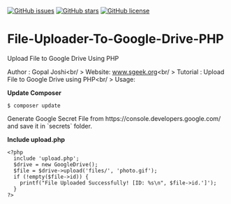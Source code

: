 [![GitHub issues](https://img.shields.io/github/issues/spjoshis/File-Uploader-To-Google-Drive-PHP.svg)](https://github.com/spjoshis/File-Uploader-To-Google-Drive-PHP/issues) [![GitHub stars](https://img.shields.io/github/stars/spjoshis/File-Uploader-To-Google-Drive-PHP.svg)](https://github.com/spjoshis/File-Uploader-To-Google-Drive-PHP/stargazers) [![GitHub license](https://img.shields.io/github/license/spjoshis/File-Uploader-To-Google-Drive-PHP.svg)](https://github.com/spjoshis/File-Uploader-To-Google-Drive-PHP)
    
# File-Uploader-To-Google-Drive-PHP
Upload File to Google Drive Using PHP

Author : Gopal Joshi<br/ >
Website: www.sgeek.org<br/ >
Tutorial : Upload File to Google Drive using PHP<br/ >
Usage:

<b>Update Composer</b>
<pre><code>$ composer update</code></pre>
<p>Generate Google Secret File from https://console.developers.google.com/ and save it in `secrets` folder.</p>

<b>Include upload.php</b>
<pre><code>&lt;?php
  include 'upload.php';
  $drive = new GoogleDrive();
  $file = $drive->upload('files/', 'photo.gif');
  if (!empty($file->id)) {
    printf("File Uploaded Successfully! [ID: %s\n", $file->id.']');
  }
?&gt;
</code></pre>
